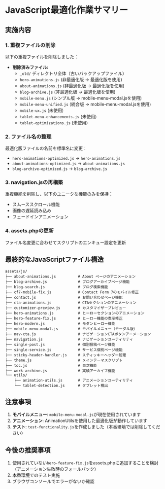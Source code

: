 # JavaScript最適化作業サマリー

## 実施内容

### 1. 重複ファイルの削除
以下の重複ファイルを削除しました：

- **削除済みファイル:**
  - `_old/` ディレクトリ全体（古いバックアップファイル）
  - `hero-animations.js` (非最適化版 → 最適化版を使用)
  - `about-animations.js` (非最適化版 → 最適化版を使用)
  - `blog-archive.js` (非最適化版 → 最適化版を使用)
  - `mobile-menu.js` (シンプル版 → mobile-menu-modal.jsを使用)
  - `mobile-menu-unified.js` (統合版 → mobile-menu-modal.jsを使用)
  - `mobile-ux.js` (未使用)
  - `tablet-menu-enhancements.js` (未使用)
  - `tablet-optimizations.js` (未使用)

### 2. ファイル名の整理
最適化版ファイルの名前を標準名に変更：
- `hero-animations-optimized.js` → `hero-animations.js`
- `about-animations-optimized.js` → `about-animations.js`
- `blog-archive-optimized.js` → `blog-archive.js`

### 3. navigation.jsの再構築
重複機能を削除し、以下のユニークな機能のみを保持：
- スムーススクロール機能
- 画像の遅延読み込み
- フェードインアニメーション

### 4. assets.phpの更新
ファイル名変更に合わせてスクリプトのエンキュー設定を更新

## 最終的なJavaScriptファイル構造

```
assets/js/
├── about-animations.js          # About ページのアニメーション
├── blog-archive.js              # ブログアーカイブページ機能
├── blog-search.js               # ブログ検索機能
├── cf7-mobile-fix.js            # Contact Form 7のモバイル修正
├── contact.js                   # お問い合わせページ機能
├── cta-animations.js            # CTAセクションのアニメーション
├── customizer-preview.js        # カスタマイザープレビュー
├── hero-animations.js           # ヒーローセクションのアニメーション
├── hero-feature-fix.js          # ヒーロー機能の表示修正
├── hero-modern.js               # モダンヒーロー機能
├── mobile-menu-modal.js         # モバイルメニュー（モーダル版）
├── nav-cta.js                   # ナビゲーションCTAボタンアニメーション
├── navigation.js                # ナビゲーションユーティリティ
├── single-post.js               # 個別投稿ページ機能
├── single-service.js            # サービス個別ページ機能
├── sticky-header-handler.js     # スティッキーヘッダー処理
├── theme.js                     # メインテーマスクリプト
├── toc.js                       # 目次機能
├── work-archive.js              # 実績アーカイブ機能
└── utils/
    ├── animation-utils.js       # アニメーションユーティリティ
    └── tablet-detection.js      # タブレット検出

```

## 注意事項

1. **モバイルメニュー**: `mobile-menu-modal.js`が現在使用されています
2. **アニメーション**: AnimationUtilsを使用した最適化版が動作しています
3. **テスト**: `test-functionality.js`を作成しました（本番環境では削除してください）

## 今後の推奨事項

1. 使用されていない`hero-feature-fix.js`をassets.phpに追加することを検討（アニメーション失敗時のフォールバック）
2. 本番環境でのテスト実施
3. ブラウザコンソールでエラーがないか確認